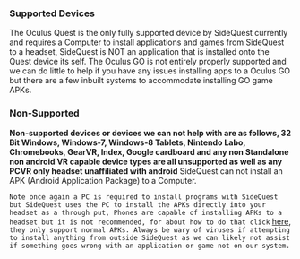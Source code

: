 ### Supported Devices

The Oculus Quest is the only fully supported device by SideQuest currently and requires a Computer to install applications and games from SideQuest to a headset, SideQuest is NOT an application that is installed onto the Quest device its self.
The Oculus GO is not entirely properly supported and we can do little to help if you have any issues installing apps to a Oculus GO but there are a few inbuilt systems to accommodate installing GO game APKs.

### Non-Supported

**Non-supported devices or devices we can not help with are as follows, 32 Bit Windows, Windows-7, Windows-8 Tablets, Nintendo Labo, Chromebooks, GearVR, Index, Google cardboard and any non Standalone non android VR capable device types are all unsupported as well as any PCVR only headset unaffiliated with android**
SideQuest can not install an APK (Android Application Package) to a Computer.

`Note once again a PC is required to install programs with SideQuest but SideQuest uses the PC to install the APKs directly into your headset as a through put, Phones are capable of installing APKs to a headset but it is not recommended, for about how to do that click` [here](https://github.com/the-expanse/SideQuest/wiki/Installing-with-a-Mobile-Phone),` they only support normal APKs. Always be wary of viruses if attempting to install anything from outside SideQuest as we can likely not assist if something goes wrong with an application or game not on our system.`